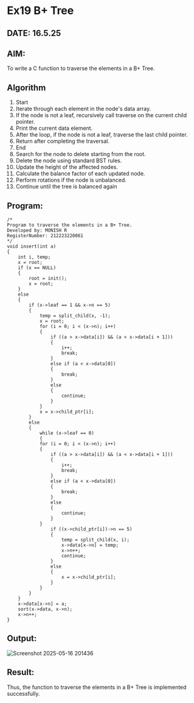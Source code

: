 # Ex19 B+ Tree
## DATE: 16.5.25
## AIM:
To write a C function to traverse the elements in a B+ Tree.

## Algorithm
1. Start 
2. Iterate through each element in the node's data array. 
3. If the node is not a leaf, recursively call traverse on the current child pointer. 
4. Print the current data element. 
5. After the loop, if the node is not a leaf, traverse the last child pointer. 
6. Return after completing the traversal. 
7. End 
1. Search for the node to delete starting from the root. 
2. Delete the node using standard BST rules. 
3. Update the height of the affected nodes. 
4. Calculate the balance factor of each updated node. 
5. Perform rotations if the node is unbalanced. 
6. Continue until the tree is balanced again


## Program:
```
/*
Program to traverse the elements in a B+ Tree.
Developed by: MONISH R 
RegisterNumber: 212223220061 
*/
void insert(int a)
{
    int i, temp;
    x = root;
    if (x == NULL)
    {
        root = init();
        x = root;
    }
    else
    {
        if (x->leaf == 1 && x->n == 5)
        {
            temp = split_child(x, -1);
            x = root;
            for (i = 0; i < (x->n); i++)
            {
                if ((a > x->data[i]) && (a < x->data[i + 1]))
                {
                    i++;
                    break;
                }
                else if (a < x->data[0])
                {
                    break;
                }
                else
                {
                    continue;
                }
            }
            x = x->child_ptr[i];
        }
        else
        {
            while (x->leaf == 0)
            {
            for (i = 0; i < (x->n); i++)
            {
                if ((a > x->data[i]) && (a < x->data[i + 1]))
                {
                    i++;
                    break;
                }
                else if (a < x->data[0])
                {
                    break;
                }
                else
                {
                    continue;
                }
            }
                if ((x->child_ptr[i])->n == 5)
                {
                    temp = split_child(x, i);
                    x->data[x->n] = temp;
                    x->n++;
                    continue;
                }
                else
                {
                    x = x->child_ptr[i];
                }
            }
        }
    }
    x->data[x->n] = a;
    sort(x->data, x->n);
    x->n++;
}
```

## Output:


![Screenshot 2025-05-16 201436](https://github.com/user-attachments/assets/fb1def2d-cdb6-4d0b-a603-cf94bef9e19a)

## Result:
Thus, the function to traverse the elements in a B+ Tree is implemented successfully.
